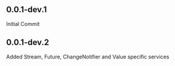 ## 0.0.1-dev.1
Initial Commit
## 0.0.1-dev.2
Added Stream, Future, ChangeNotifier and Value specific services
